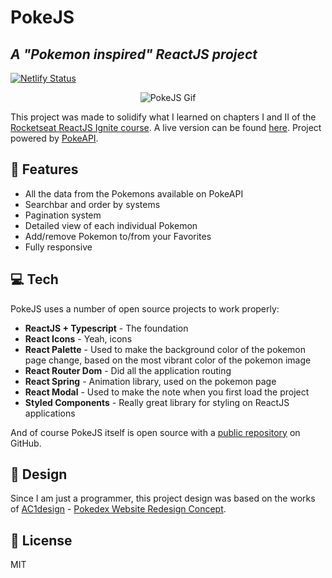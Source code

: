 # PokeJS
## _A "Pokemon inspired" ReactJS project_
[![Netlify Status](https://api.netlify.com/api/v1/badges/c89d3548-c676-4af9-9dfc-d443b9bb4b2d/deploy-status)](https://app.netlify.com/sites/shibuya-pokejs/deploys)

<p align="center">
  <img src="https://media3.giphy.com/media/KCjXOlWn84bhx8HnSX/giphy.gif?cid=790b76117ab8b82e1a41a08992a3d0a9d71c1a25a4990c1e&rid=giphy.gif&ct=g" alt="PokeJS Gif"/>
</p>

This project was made to solidify what I learned on chapters I and II of the [Rocketseat ReactJS Ignite course](https://www.rocketseat.com.br/ignite).
A live version can be found [here](https://shibuya-pokejs.netlify.app/).
Project powered by [PokeAPI](https://pokeapi.co/).

## 🚀 Features

- All the data from the Pokemons available on PokeAPI
- Searchbar and order by systems
- Pagination system
- Detailed view of each individual Pokemon
- Add/remove Pokemon to/from your Favorites
- Fully responsive

## 💻 Tech

PokeJS uses a number of open source projects to work properly:

- **ReactJS + Typescript** - The foundation
- **React Icons** - Yeah, icons
- **React Palette** - Used to make the background color of the pokemon page change, based on the most vibrant color of the pokemon image
- **React Router Dom** - Did all the application routing
- **React Spring** - Animation library, used on the pokemon page
- **React Modal** - Used to make the note when you first load the project
- **Styled Components** - Really great library for styling on ReactJS applications

And of course PokeJS itself is open source with a [public repository](https://github.com/kevinshibuya/PokeJS) on GitHub.

## 🎨 Design

Since I am just a programmer, this project design was based on the works of [AC1design](https://dribbble.com/AC1design) -  [Pokedex Website Redesign Concept](https://dribbble.com/shots/15128634-Pokemon-Pokedex-Website-Redesign-Concept).

## 📝 License

MIT